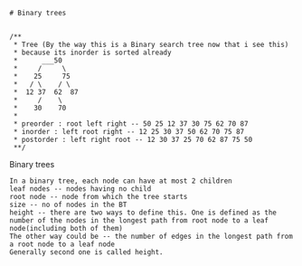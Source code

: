     # Binary trees    
    
    
    /**
     * Tree (By the way this is a Binary search tree now that i see this)
     * because its inorder is sorted already
     *      ___50
     *     /     \
     *    25     75
     *   / \    / \
     *  12 37  62  87
     *     /    \
     *    30    70
     * 
     * preorder : root left right -- 50 25 12 37 30 75 62 70 87
     * inorder : left root right -- 12 25 30 37 50 62 70 75 87
     * postorder : left right root -- 12 30 37 25 70 62 87 75 50
     **/

Binary trees

    In a binary tree, each node can have at most 2 children
    leaf nodes -- nodes having no child
    root node -- node from which the tree starts
    size -- no of nodes in the BT
    height -- there are two ways to define this. One is defined as the number of the nodes in the longest path from root node to a leaf node(including both of them)
    The other way could be -- the number of edges in the longest path from a root node to a leaf node
    Generally second one is called height.
